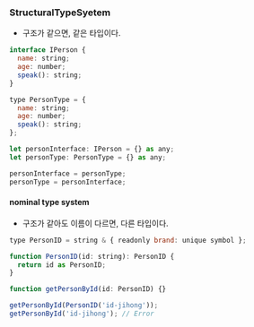 ### StructuralTypeSyetem

- 구조가 같으면, 같은 타입이다.

```js
interface IPerson {
  name: string;
  age: number;
  speak(): string;
}

type PersonType = {
  name: string;
  age: number;
  speak(): string;
};

let personInterface: IPerson = {} as any;
let personType: PersonType = {} as any;

personInterface = personType;
personType = personInterface;
```

#### nominal type system

- 구조가 같아도 이름이 다르면, 다른 타입이다.

```js
type PersonID = string & { readonly brand: unique symbol };

function PersonID(id: string): PersonID {
  return id as PersonID;
}

function getPersonById(id: PersonID) {}

getPersonById(PersonID('id-jihong'));
getPersonById('id-jihong'); // Error
```
